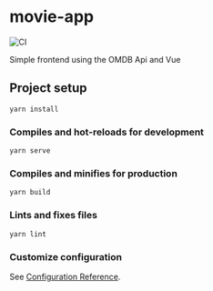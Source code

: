 # movie-app

![CI](https://github.com/KenMwaura1/movie-app/workflows/CI/badge.svg?branch=master)

Simple frontend using the OMDB Api and Vue

## Project setup

```
yarn install
```

### Compiles and hot-reloads for development

```
yarn serve
```

### Compiles and minifies for production

```
yarn build
```

### Lints and fixes files

```
yarn lint
```

### Customize configuration

See [Configuration Reference](https://cli.vuejs.org/config/).
